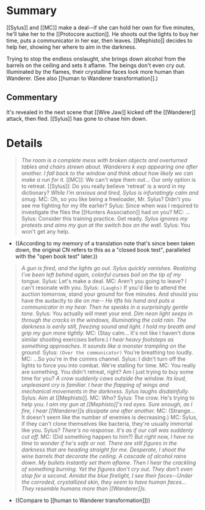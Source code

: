 # Summary
[[Sylus]] and [[MC]] make a deal--if she can hold her own for five minutes, he'll take her to the [[Protocore auction]]. He shoots out the lights to buy her time, puts a communicator in her ear, then leaves. [[Mephisto]] decides to help her, showing her where to aim in the darkness.

Trying to stop the endless onslaught, she brings down alcohol from the barrels on the ceiling and sets it aflame. The beings don't even cry out. Illuminated by the flames, their crystalline faces look more human than Wanderer. (See also [[human to Wanderer transformation]].)

## Commentary
It's revealed in the next scene that [[Wire Jaw]] kicked off the [[Wanderer]] attack, then fled. [[Sylus]] has gone to chase him down.

# Details
> *The room is a complete mess with broken objects and overturned tables and chairs strewn about. Wanderers k eep appearing one after another. I fall back to the window and think about how likely we can make a run for it.*
> [[MC]]: We can't wipe them out... Our only option is to retreat.
> [[Sylus]]: Do you really believe 'retreat' is a word in my dictionary?
> *While I'm anxious and tired, Sylus is infuriatingly calm and smug.*
> MC: Oh, so you like being a freeloader, Mr. Sylus? Didn't you see me fighting for my life earlier?
> Sylus: Since when was I required to investigate the files the [[Hunters Association]] had on you?
> MC: ...
> Sylus: Consider this training practice. Get ready.
> *Sylus ignores my protests and aims my gun at the switch box on the wall.*
> Sylus: You won't get any help.
* ((According to my memory of a translation note that's since been taken down, the original CN refers to this as a "closed book test", paralleled with the "open book test" later.))

> *A gun is fired, and the lights go out. Sylus quickly vanishes. Realizing I've been left behind again, colorful curses boil on the tip of my tongue.*
> Sylus: Let's make a deal.
> MC: Aren't you going to leave? I can't resonate with you.
> Sylus: `(Laughs)` If you'd like to attend the auction tomorrow, stand your ground for five minutes. And should you have the audacity to die on me--
> *He lifts his hand and puts a communicator in my hear. Then he speaks in a surprisingly gentle tone.*
> Sylus: You actually *will* meet your end.
> *Dim neon light seeps in through the cracks in the windows, illuminating the cold rain. The darkness is eerily still, freezing sound and light. I hold my breath and grip my gun more tightly.*
> MC: (Stay calm... It's not like I haven't done similar shooting exercises before.)
> *I hear heavy footsteps as something approaches. It sounds like a monster trampling on the ground.*
> Sylus: `(Over the communicator)` You're breathing too loudly.
> MC: ...So you're in the comms channel.
> Sylus: I didn't turn off the lights to force you into combat. We're stalling for time.
> MC: You really are something. You didn't retreat, right? Am I just trying to buy some time for you?
> *A crow suddenly caws outside the window. Its loud, unpleasant cry is familiar.*
> *I hear the flapping of wings and mechanical movements in the darkness. Sylus laughs disdainfully.*
> Sylus: Aim at [[Mephisto]].
> MC: Who?
> Sylus: The crow. He's trying to help you.
> *I aim my gun at [[Mephisto]]'s red eyes. Sure enough, as I fire, I hear [[Wanderer]]s dissipate one after another.*
> MC: (Strange... It doesn't seem like the number of enemies is decreasing.)
> MC: Sylus, if they can't clone themselves like bacteria, they're usually immortal like you. Sylus?
> *There's no response. It's as if our call was suddenly cut off.*
> MC: (Did something happen to him?)
> *But right now, I have no time to wonder if he's safe or not. There are still figures in the darkness that are heading straight for me. Desperate, I shoot the wine barrels that decorate the ceiling. A cascade of alcohol rains down.
> My bullets instantly set them aflame. Then I hear the crackling of something burning. Yet the figures don't cry out. They don't even stop for a second.
> Amidst the blue firelight, I see their faces--Under the corroded, crystallized skin, they seem to have human faces... They resemble humans more than [[Wanderer]]s.*
* ((Compare to [[human to Wanderer transformation]]))